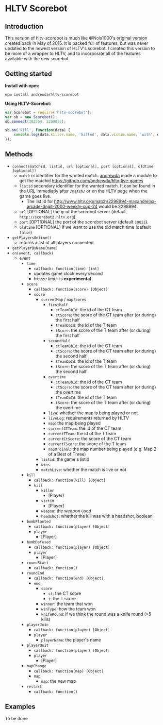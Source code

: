 # HLTV Scorebot

## Introduction

This version of hltv-scorebot is much like @Nols1000's [original version](https://github.com/Nols1000/hltv-scorebot) created back in May of 2015. It is packed full of features, but was never updated to the newest version of HLTV's scorebot. I created this version to be more of a wrapper to HLTV, and to incorporate all of the features available with the new scorebot.

## Getting started

**Install with npm:**
```
npm install andrewda/hltv-scorebot
```

**Using HLTV-Scorebot:**
```javascript
var Scorebot = require('hltv-scorebot');
var sb = new Scorebot();
sb.connect(383564, 2299033);

sb.on('kill', function(data) {
    console.log(data.killer.name, 'killed', data.victim.name, 'with', data.weapon, data.headshot ? '(headshot)' : '');
});
```

## Methods

- `connect(matchid, listid, url [optional], port [optional], oldtime [optional])`
    - `matchid` identifier for the wanted match. [andrewda](https://github.com/andrewda) made a module to get the matchid <https://github.com/andrewda/hltv-live-games>
    - `listid` secondary identifier for the wanted match. It can be found in the URL immediatly after `/match/` or on the HLTV page when the game goes live.
       - The list id for http://www.hltv.org/match/2298994-maxandrelax-arcade-dngit-2000-weekly-cup-24 would be 2298994.
    - `url` [OPTIONAL] the ip of the scorebot server (default `http://scorebot2.hltv.org`).
    - `port` [OPTIONAL] the port of the scorebot server (default `10022`).
    - `oldtime` [OPTIONAL] if we want to use the old match time (default `false`)
- `getPlayersOnline()`
    - returns a list of all players connected
- `getPlayerByName(name)`
- `on(event, callback)`
    - `event`
       - `time`
          - `callback: function(time) [int]`
          - updates game clock every second 
          - freeze timer is **experimental**
       - `score`
          - `callback: function(score) [Object]`
          - `score`
             - `currentMap` / `mapScores`
                - `firstHalf`
                   - `ctTeamDbId`: the id of the CT team
                   - `ctScore`: the score of the CT team after (or during) the first half
                   - `tTeamDbId`: the id of the T team
                   - `tScore`: the score of the T team after (or during) the first half
                - `secondHalf`
                   - `ctTeamDbId`: the id of the CT team
                   - `ctScore`: the score of the CT team after (or during) the second half
                   - `tTeamDbId`: the id of the T team
                   - `tScore`: the score of the T team after (or during) the second half
                - `overtime`
                   - `ctTeamDbId`: the id of the CT team
                   - `ctScore`: the score of the CT team after (or during) the overtime
                   - `tTeamDbId`: the id of the T team
                   - `tScore`: the score of the T team after (or during) the overtime
                - `live`: whether the map is being played or not
                - `liveLog`: requirements returned by HLTV
                - `map`: the map being played
                - `currentCTTeam`: the id of the CT team
                - `currentTTeam`: the id of the T team
                - `currentCtScore`: the score of the CT team
                - `currentTScore`: the score of the T team
                - `mapOrdinal`: the map number being played (e.g. Map 2 of a Best of Three)
             - `listid`: the game's listid
             - `wins`
             - `matchLive`: whether the match is live or not
       - `kill`
          - `callback: function(kill) [Object]`
          - `kill`
             - `killer`
                - [Player]
             - `victim`
                - [Player]
             - `weapon`: the weapon used
             - `headshot`: whether the kill was with a headshot, boolean
       - `bombPlanted`
          - `callback: function(player) [Object]`
          - `player`
             - [Player]
       - `bombDefused`
          - `callback: function(player) [Object]`
          - `player`
             - [Player]
       - `roundStart`
          - `callback: function()`
       - `roundEnd`
          - `callback: function(end) [Object]`
          - `end`
             - `score`
                - `ct`: the CT score
                - `t`: the T score
             -  `winner`: the team that won
             -  `winType`: how the team won
             -  `knifeRound`: if we think the round was a knife round (>5 kills)
       - `playerJoin`
          - `callback: function(player) [Object]`
          - `player`
             - `playerName`: the player's name
       - `playerQuit`
          - `callback: function(player) [Object]`
          - `player`
             - [Player]
       - `mapChange`
          - `callback: function(map) [Object]`
          - `map`
             - `map`: the new map
       - `restart`
          - `callback: function()`


## Examples

To be done
